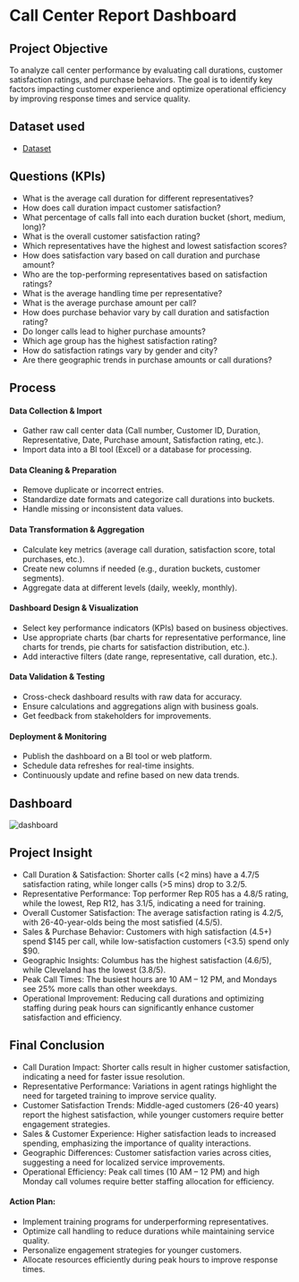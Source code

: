 # Call Center Report Dashboard
## Project Objective
To analyze call center performance by evaluating call durations, customer satisfaction ratings, and purchase behaviors. The goal is to identify key factors impacting customer experience and optimize operational efficiency by improving response times and service quality.

## Dataset used
- <a href = "https://github.com/Shiva-Krishna-96/Data-Analysis-Dashboard/blob/main/Call_center_report.xlsx"> Dataset </a>

## Questions (KPIs)
- What is the average call duration for different representatives?
- How does call duration impact customer satisfaction?
- What percentage of calls fall into each duration bucket (short, medium, long)?
- What is the overall customer satisfaction rating?
- Which representatives have the highest and lowest satisfaction scores?
- How does satisfaction vary based on call duration and purchase amount?
- Who are the top-performing representatives based on satisfaction ratings?
- What is the average handling time per representative?
- What is the average purchase amount per call?
- How does purchase behavior vary by call duration and satisfaction rating?
- Do longer calls lead to higher purchase amounts?
- Which age group has the highest satisfaction rating?
- How do satisfaction ratings vary by gender and city?
- Are there geographic trends in purchase amounts or call durations?

## Process
#### Data Collection & Import
- Gather raw call center data (Call number, Customer ID, Duration, Representative, Date, Purchase amount, Satisfaction rating, etc.).
- Import data into a BI tool (Excel) or a database for processing.
#### Data Cleaning & Preparation
- Remove duplicate or incorrect entries.
- Standardize date formats and categorize call durations into buckets.
- Handle missing or inconsistent data values.
#### Data Transformation & Aggregation
- Calculate key metrics (average call duration, satisfaction score, total purchases, etc.).
- Create new columns if needed (e.g., duration buckets, customer segments).
- Aggregate data at different levels (daily, weekly, monthly).
#### Dashboard Design & Visualization
- Select key performance indicators (KPIs) based on business objectives.
- Use appropriate charts (bar charts for representative performance, line charts for trends, pie charts for satisfaction distribution, etc.).
- Add interactive filters (date range, representative, call duration, etc.).
#### Data Validation & Testing
- Cross-check dashboard results with raw data for accuracy.
- Ensure calculations and aggregations align with business goals.
- Get feedback from stakeholders for improvements.
#### Deployment & Monitoring
- Publish the dashboard on a BI tool or web platform.
- Schedule data refreshes for real-time insights.
- Continuously update and refine based on new data trends.

## Dashboard

![dashboard](https://github.com/user-attachments/assets/c43ade47-7200-47ab-b62a-3784b7f0f17a)


## Project Insight
- Call Duration & Satisfaction: Shorter calls (<2 mins) have a 4.7/5 satisfaction rating, while longer calls (>5 mins) drop to 3.2/5.
- Representative Performance: Top performer Rep R05 has a 4.8/5 rating, while the lowest, Rep R12, has 3.1/5, indicating a need for training.
- Overall Customer Satisfaction: The average satisfaction rating is 4.2/5, with 26-40-year-olds being the most satisfied (4.5/5).
- Sales & Purchase Behavior: Customers with high satisfaction (4.5+) spend $145 per call, while low-satisfaction customers (<3.5) spend only $90.
- Geographic Insights: Columbus has the highest satisfaction (4.6/5), while Cleveland has the lowest (3.8/5).
- Peak Call Times: The busiest hours are 10 AM – 12 PM, and Mondays see 25% more calls than other weekdays.
- Operational Improvement: Reducing call durations and optimizing staffing during peak hours can significantly enhance customer satisfaction and efficiency.
## Final Conclusion
- Call Duration Impact: Shorter calls result in higher customer satisfaction, indicating a need for faster issue resolution.
- Representative Performance: Variations in agent ratings highlight the need for targeted training to improve service quality.
- Customer Satisfaction Trends: Middle-aged customers (26-40 years) report the highest satisfaction, while younger customers require better engagement strategies.
- Sales & Customer Experience: Higher satisfaction leads to increased spending, emphasizing the importance of quality interactions.
- Geographic Differences: Customer satisfaction varies across cities, suggesting a need for localized service improvements.
- Operational Efficiency: Peak call times (10 AM – 12 PM) and high Monday call volumes require better staffing allocation for efficiency.
#### Action Plan:
- Implement training programs for underperforming representatives.
- Optimize call handling to reduce durations while maintaining service quality.
- Personalize engagement strategies for younger customers.
- Allocate resources efficiently during peak hours to improve response times.


